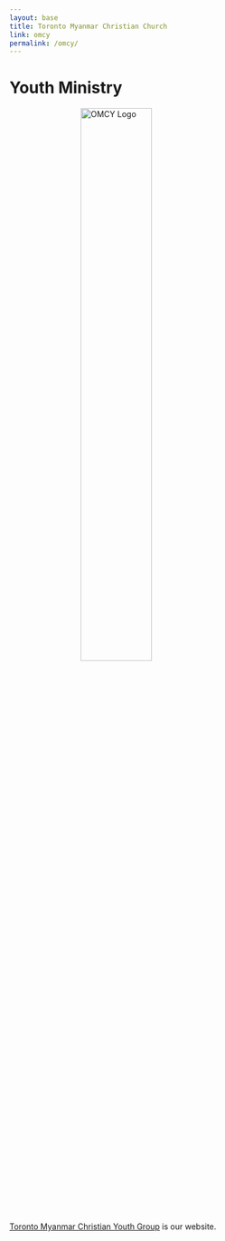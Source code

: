 ```yaml
---
layout: base
title: Toronto Myanmar Christian Church
link: omcy
permalink: /omcy/
---
```


# Youth Ministry

<img style="display: block; margin-left: auto; margin-right: auto; width: 50%;" src="/static/img/OMCY_animation.gif" alt="OMCY Logo" width="500"/>

[Toronto Myanmar Christian Youth Group](http://omcy.torontomyanmarchristian.org/) is our website.






